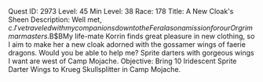 Quest ID: 2973
Level: 45
Min Level: 38
Race: 178
Title: A New Cloak's Sheen
Description: Well met, $c. I've traveled with my companions down to the Feralas on a mission for our Orgrimmar masters.$B$BMy life-mate Korrin finds great pleasure in new clothing, so I aim to make her a new cloak adorned with the gossamer wings of faerie dragons. Would you be able to help me? Sprite darters with gorgeous wings I want are west of Camp Mojache.
Objective: Bring 10 Iridescent Sprite Darter Wings to Krueg Skullsplitter in Camp Mojache.
